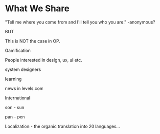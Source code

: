 # What We Share

"Tell me where you come from and I'll tell you who you are."
-anonymous? 

BUT 

This is NOT the case in OP. 

Gamification

People interested in design, ux, ui etc. 

system designers

learning

news in levels.com 

International



son - sun


pan - pen 


Localization - the organic translation into 20 languages...

